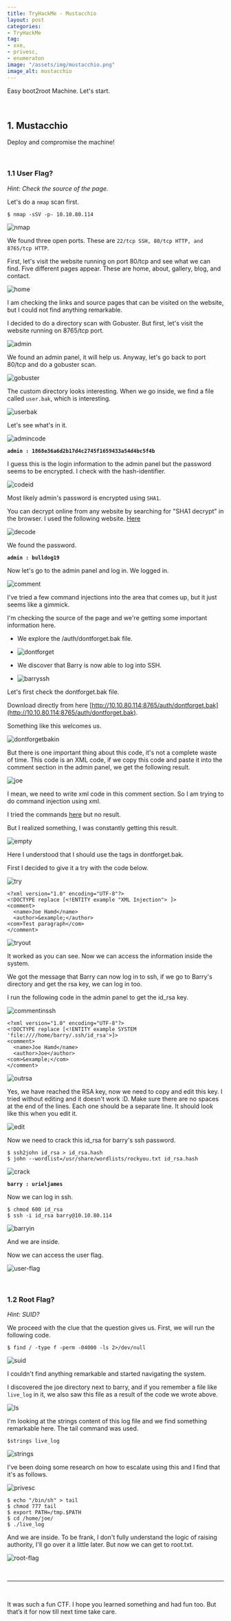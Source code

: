```yaml
---
title: TryHackMe - Mustacchio
layout: post
categories:
- TryHackMe
tag:
- xxe,
- privesc,
- enumeraton
image: "/assets/img/mustacchio.png"
image_alt: mustacchio
---
```


Easy boot2root Machine. Let's start.

<br>

## 1. Mustacchio 

Deploy and compromise the machine!

<br>

### 1.1 User Flag?

_Hint: Check the source of the page._

Let's do a `nmap` scan first.

```
$ nmap -sSV -p- 10.10.80.114
```

![nmap](/assets/img/tryhackme/mustacchio/nmap.png)

We found three open ports. These are `22/tcp SSH, 80/tcp HTTP, and 8765/tcp HTTP`.

First, let's visit the website running on port 80/tcp and see what we can find.
Five different pages appear. These are home, about, gallery, blog, and contact. 

![home](/assets/img/tryhackme/mustacchio/home.png)

I am checking the links and source pages that can be visited on the website, but I could not find anything remarkable.
 
I decided to do a directory scan with Gobuster. But first, let's visit the website running on 8765/tcp port.

![admin](/assets/img/tryhackme/mustacchio/admin.png)

We found an admin panel, it will help us. Anyway, let's go back to port 80/tcp and do a gobuster scan.

![gobuster](/assets/img/tryhackme/mustacchio/gobuster.png)

The custom directory looks interesting. When we go inside, we find a file called `user.bak`, which is interesting.

![userbak](/assets/img/tryhackme/mustacchio/userbak.png)

Let's see what's in it.

![admincode](/assets/img/tryhackme/mustacchio/admincode.png)

**`admin : 1868e36a6d2b17d4c2745f1659433a54d4bc5f4b`**

I guess this is the login information to the admin panel but the password seems to be encrypted. 
I check with the hash-identifier. 

![codeid](/assets/img/tryhackme/mustacchio/codeid.png)

Most likely admin's password is encrypted using `SHA1`.

You can decrypt online from any website by searching for "SHA1 decrypt" in the browser. I used the following website. [Here](https://md5decrypt.net/en/Sha1/#answer)

![decode](/assets/img/tryhackme/mustacchio/decode.png)

We found the password.

**`admin : bulldog19`**

Now let's go to the admin panel and log in.
We logged in.

![comment](/assets/img/tryhackme/mustacchio/comment.png)

I've tried a few command injections into the area that comes up, but it just seems like a gimmick.

I'm checking the source of the page and we're getting some important information here. 
- We explore the /auth/dontforget.bak file. 

- ![dontforget](/assets/img/tryhackme/mustacchio/dontforget.png)

- We discover that Barry is now able to log into SSH.

- ![barryssh](/assets/img/tryhackme/mustacchio/barryssh.png) 

Let's first check the dontforget.bak file.

Download directly from here [http://10.10.80.114:8765/auth/dontforget.bak](http://10.10.80.114:8765/auth/dontforget.bak). 

Something like this welcomes us.

![dontforgetbakin](/assets/img/tryhackme/mustacchio/dontforgetbakin.png)

But there is one important thing about this code, it's not a complete waste of time. 
This code is an XML code, if we copy this code and paste it into the comment section in the admin panel, we get the following result.

![joe](/assets/img/tryhackme/mustacchio/joe.png)

I mean, we need to write xml code in this comment section. So I am trying to do command injection using xml.

I tried the commands [here](https://github.com/payloadbox/xxe-injection-payload-list) but no result.

But I realized something, I was constantly getting this result.

![empty](/assets/img/tryhackme/mustacchio/empty.png)

Here I understood that I should use the tags in dontforget.bak.

First I decided to give it a try with the code below.

![try](/assets/img/tryhackme/mustacchio/try.png)

```
<?xml version="1.0" encoding="UTF-8"?>
<!DOCTYPE replace [<!ENTITY example "XML Injection"> ]>
<comment>
  <name>Joe Hamd</name>
  <author>&example;</author>
<com>Test paragraph</com>
</comment>
```

![tryout](/assets/img/tryhackme/mustacchio/tryout.png)

It worked as you can see. Now we can access the information inside the system. 

We got the message that Barry can now log in to ssh, if we go to Barry's directory and get the rsa key, we can log in too. 

I run the following code in the admin panel to get the id_rsa key.

![commentinssh](/assets/img/tryhackme/mustacchio/commentinssh.png)

```
<?xml version="1.0" encoding="UTF-8"?>
<!DOCTYPE replace [<!ENTITY example SYSTEM 'file:////home/barry/.ssh/id_rsa'>]>
<comment>
  <name>Joe Hamd</name>
  <author>Joe</author>
<com>&example;</com>
</comment>
```

![outrsa](/assets/img/tryhackme/mustacchio/outrsa.png)

Yes, we have reached the RSA key, now we need to copy and edit this key. I tried without editing and it doesn't work :D.
Make sure there are no spaces at the end of the lines. Each one should be a separate line.
It should look like this when you edit it. 

![edit](/assets/img/tryhackme/mustacchio/edit.png)

Now we need to crack this id_rsa for barry's ssh password.

```
$ ssh2john id_rsa > id_rsa.hash
$ john --wordlist=/usr/share/wordlists/rockyou.txt id_rsa.hash
```

![crack](/assets/img/tryhackme/mustacchio/crack.png)

**`barry : urieljames`**

Now we can log in ssh.

```
$ chmod 600 id_rsa
$ ssh -i id_rsa barry@10.10.80.114
```

![barryin](/assets/img/tryhackme/mustacchio/barryin.png)

And we are inside.

Now we can access the user flag.

![user-flag](/assets/img/tryhackme/mustacchio/user-flag.png)

<br>

### 1.2 Root Flag?

_Hint: SUID?_

We proceed with the clue that the question gives us. First, we will run the following code.

```
$ find / -type f -perm -04000 -ls 2>/dev/null
``` 

![suid](/assets/img/tryhackme/mustacchio/suid.png)

I couldn't find anything remarkable and started navigating the system. 

I discovered the joe directory next to barry, and if you remember a file like `live_log` in it, we also saw this file as a result of the code we wrote above.

![ls](/assets/img/tryhackme/mustacchio/ls.png)

I'm looking at the strings content of this log file and we find something remarkable here. The tail command was used.

```
$strings live_log
```

![strings](/assets/img/tryhackme/mustacchio/strings.png)

I've been doing some research on how to escalate using this and I find that it's as follows.

![privesc](/assets/img/tryhackme/mustacchio/privesc.png)

```
$ echo "/bin/sh" > tail
$ chmod 777 tail
$ export PATH=/tmp.$PATH
$ cd /home/joe/
$ ./live_log
```

And we are inside. To be frank, I don't fully understand the logic of raising authority, I'll go over it a little later.
But now we can get to root.txt.

![root-flag](/assets/img/tryhackme/mustacchio/root-flag.png)

<br>

---

<br>

It was such a fun CTF. I hope you learned something and had fun too. But that’s it for now till next time take care.

<br>
